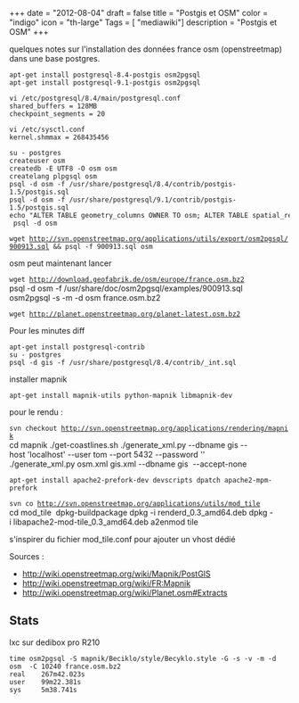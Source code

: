 +++
date = "2012-08-04"
draft = false
title = "Postgis et OSM"
color = "indigo"
icon = "th-large"
Tags = [ "mediawiki"]
description = "Postgis et OSM"
+++

quelques notes sur l'installation des données france osm (openstreetmap)
dans une base postgres.

    apt-get install postgresql-8.4-postgis osm2pgsql
    apt-get install postgresql-9.1-postgis osm2pgsql

    vi /etc/postgresql/8.4/main/postgresql.conf
    shared_buffers = 128MB  
    checkpoint_segments = 20

    vi /etc/sysctl.conf
    kernel.shmmax = 268435456

    su - postgres 
    createuser osm
    createdb -E UTF8 -O osm osm
    createlang plpgsql osm
    psql -d osm -f /usr/share/postgresql/8.4/contrib/postgis-1.5/postgis.sql
    psql -d osm -f /usr/share/postgresql/9.1/contrib/postgis-1.5/postgis.sql
    echo "ALTER TABLE geometry_columns OWNER TO osm; ALTER TABLE spatial_ref_sys OWNER TO osm;"  | psql -d osm
`wget `[`http://svn.openstreetmap.org/applications/utils/export/osm2pgsql/900913.sql`](http://svn.openstreetmap.org/applications/utils/export/osm2pgsql/900913.sql)` && psql -f 900913.sql osm`

osm peut maintenant lancer

`wget `[`http://download.geofabrik.de/osm/europe/france.osm.bz2`](http://download.geofabrik.de/osm/europe/france.osm.bz2)\
    psql -d osm -f /usr/share/doc/osm2pgsql/examples/900913.sql
    osm2pgsql -s -m -d osm france.osm.bz2
    
`wget `[`http://planet.openstreetmap.org/planet-latest.osm.bz2`](http://planet.openstreetmap.org/planet-latest.osm.bz2)

Pour les minutes diff

    apt-get install postgresql-contrib
    su - postgres
    psql -d gis -f /usr/share/postgresql/8.4/contrib/_int.sql

installer mapnik

    apt-get install mapnik-utils python-mapnik libmapnik-dev

pour le rendu :

`svn checkout `[`http://svn.openstreetmap.org/applications/rendering/mapnik`](http://svn.openstreetmap.org/applications/rendering/mapnik)\
    cd mapnik
    ./get-coastlines.sh
    ./generate_xml.py --dbname gis --host 'localhost' --user tom --port 5432 --password ''
    ./generate_xml.py osm.xml gis.xml --dbname gis  --accept-none

    apt-get install apache2-prefork-dev devscripts dpatch apache2-mpm-prefork
`svn co `[`http://svn.openstreetmap.org/applications/utils/mod_tile`](http://svn.openstreetmap.org/applications/utils/mod_tile)\
    cd mod_tile 
    dpkg-buildpackage
    dpkg -i renderd_0.3_amd64.deb
    dpkg -i libapache2-mod-tile_0.3_amd64.deb
    a2enmod tile

s'inspirer du fichier mod\_tile.conf pour ajouter un vhost dédié

Sources :

-   <http://wiki.openstreetmap.org/wiki/Mapnik/PostGIS>
-   <http://wiki.openstreetmap.org/wiki/FR:Mapnik>
-   <http://wiki.openstreetmap.org/wiki/Planet.osm#Extracts>

Stats
-----

lxc sur dedibox pro R210

    time osm2pgsql -S mapnik/Beciklo/style/Becyklo.style -G -s -v -m -d  osm  -C 10240 france.osm.bz2
    real    267m42.023s
    user    99m22.381s
    sys     5m38.741s
